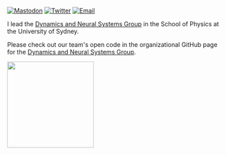 
[![Mastodon](https://img.shields.io/badge/Twitter-%231DA1F2.svg?logo=Twitter&logoColor=white)](https://twitter.com/bendfulcher)
[![Twitter](https://img.shields.io/badge/Mastodon-%236364ff.svg?logo=Mastodon&logoColor=white)](https://fediscience.org/@bendfulcher)
[![Email](https://img.shields.io/badge/ben.fulcher@sydney.edu.au-%23171A21.svg?logo=Gmail&logoColor=white)](mailto:ben.fulcher@sydney.edu.au)


I lead the [Dynamics and Neural Systems Group](https://dynamicsandneuralsystems.github.io/) in the School of Physics at the University of Sydney.

Please check out our team's open code in the organizational GitHub page for the [Dynamics and Neural Systems Group](https://github.com/DynamicsAndNeuralSystems).

<a>
<picture>
  <source
    srcset="https://github-readme-stats.vercel.app/api?username=benfulcher&show_icons=true&theme=tokyonight&hide_rank=true&count_private=true"
    media="(prefers-color-scheme: dark)"
  />
  <source
    srcset="https://github-readme-stats.vercel.app/api?username=benfulcher&show_icons=true&theme=catppuccin_latte&hide_rank=true&count_private=true"
    media="(prefers-color-scheme: light), (prefers-color-scheme: no-preference)"
  />
  <img align="center" height=200/>
</picture>
</a>
